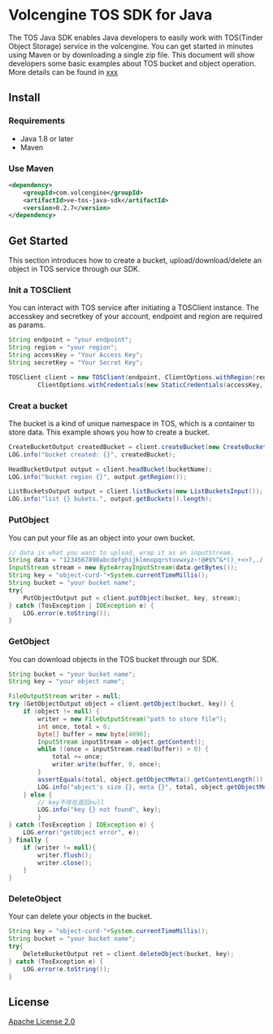 # Volcengine TOS SDK for Java
The TOS Java SDK enables Java developers to easily work with TOS(Tinder Object Storage) service in the volcengine.
You can get started in minutes using Maven or by downloading a single zip file.
This document will show developers some basic examples about TOS bucket and object operation.
More details can be found in [xxx]()

## Install
### Requirements
- Java 1.8 or later
- Maven
### Use Maven
```xml
<dependency>
    <groupId>com.volcengine</groupId>
    <artifactId>ve-tos-java-sdk</artifactId>
    <version>0.2.7</version>
</dependency>
```

## Get Started
This section introduces how to create a bucket, upload/download/delete an object in TOS service through our SDK.
### Init a TOSClient
You can interact with TOS service after initiating a TOSClient instance.
The accesskey and secretkey of your account, endpoint and region are required as params.

```java
String endpoint = "your endpoint";
String region = "your region";
String accessKey = "Your Access Key";
String secretKey = "Your Secret Key";

TOSClient client = new TOSClient(endpoint, ClientOptions.withRegion(region),
        ClientOptions.withCredentials(new StaticCredentials(accessKey, secretKey)));
```

### Creat a bucket
The bucket is a kind of unique namespace in TOS, which is a container to store data.
This example shows you how to create a bucket.
```java
CreateBucketOutput createdBucket = client.createBucket(new CreateBucketInput(bucketName));
LOG.info("bucket created: {}", createdBucket);

HeadBucketOutput output = client.headBucket(bucketName);
LOG.info("bucket region {}", output.getRegion());

ListBucketsOutput output = client.listBuckets(new ListBucketsInput());
LOG.info("list {} bukets.", output.getBuckets().length);
```

### PutObject
You can put your file as an object into your own bucket.

```java
// data is what you want to upload, wrap it as an inputStream.
String data = "1234567890abcdefghijklmnopqrstuvwxyz~!@#$%^&*()_+<>?,./   :'1234567890abcdefghijklmnopqrstuvwxyz~!@#$%^&*()_+<>?,./   :'";
InputStream stream = new ByteArrayInputStream(data.getBytes());
String key = "object-curd-"+System.currentTimeMillis();
String bucket = "your bucket name";
try{
    PutObjectOutput put = client.putObject(bucket, key, stream);
} catch (TosException | IOException e) {
    LOG.error(e.toString());
}
```

### GetObject
You can download objects in the TOS bucket through our SDK.

```java
String bucket = "your bucket name";
String key = "your object name";

FileOutputStream writer = null;
try (GetObjectOutput object = client.getObject(bucket, key)) {
    if (object != null) {
        writer = new FileOutputStream("path to store file");
        int once, total = 0;
        byte[] buffer = new byte[4096];
        InputStream inputStream = object.getContent();
        while ((once = inputStream.read(buffer)) > 0) {
            total += once;
            writer.write(buffer, 0, once);
        }
        assertEquals(total, object.getObjectMeta().getContentLength());
        LOG.info("object's size {}, meta {}", total, object.getObjectMeta());
    } else {
        // key不存在返回null
        LOG.info("key {} not found", key);
        }
} catch (TosException | IOException e) {
    LOG.error("getObject error", e);
} finally {
    if (writer != null){
        writer.flush();
        writer.close();
    }
}
```

### DeleteObject
Your can delete your objects in the bucket.

```java
String key = "object-curd-"+System.currentTimeMillis();
String bucket = "your bucket name";
try{
    DeleteBucketOutput ret = client.deleteObject(bucket, key);
} catch (TosException e) {
    LOG.error(e.toString());
}
```

## License
[Apache License 2.0](https://www.apache.org/licenses/LICENSE-2.0.html)